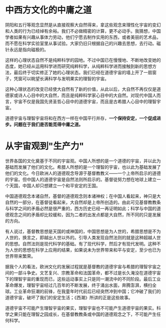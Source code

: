 # 中西方文化的中庸之道

阴阳和五行等观念显然是从直接观察大自然得来，拿这些观念来理性化宇宙的变幻和人类的行为已经绰有余裕。我们不必做精密的计算，更不必动手。我猜想，中国学者如果有兴趣从事体力劳动，他们宁愿去制作实用的东西，或者美丽的艺术品，而不愿在科学实验室里从事试验。大家仍旧只根据自己的兴趣去思想，去行动。磁针永远是指向磁极的。

这样的心理状态自然不是纯粹科学的园地。不过中国已在慢慢地、不断地改变她的态度，她已经从运用科学进而研究纯粹科学，从纯粹科学进而接触到新的思想方法，最后终于切实修正了她的心理状态。我们已经在道德宇宙的墙上开了一扇窗子，凭窗可以眺望长满科学与发明果实的理智的宇宙。

这种心理状态的改变已经使大自然有了新的价值，从此以后，大自然不再仅仅是道德家或诗人心目中的大自然，而且是纯粹科学家心目中的大自然。对现代中国人而言，宇宙不仅是我国先贤圣哲心目中的道德宇宙，而且是古希腊人心目中的理智宇宙。

道德宇宙与理智宇宙将和在西方一样在中国平行并存，**一个保持安定，一个促成进步。**问题在于**我们是否能觅得中庸之道。**

# 从宇宙观到"生产力"

世界各国的文化奠基于不同的宇宙观。中国人所想的是一个道德的宇宙，并以此为基础而发展了他们的文化。希腊人所想的是一个理智的宇宙，也以此为基础发展了他们的文化。今日欧洲人的道德观念导源于基督教教义——一个上帝所启示的道德的宇宙。但中国人的道德宇宙是自然法则所启示的。基督徒努力想在地球上建立一个天国，中国人却只想建立一个和平安定的王国。

中国道德观念本诸自然，基督的道德观念则本诸神权；在中国人看起来，神只是大自然的一部分，在基督徒看起来，大自然却是上帝所创造的。由此可见基督教教条与科学之间的矛盾必然是很严重的，西方历史已经一再证明如此；科学与中国的道德观念之间的矛盾却比较缓和，因为二者的出发点都是大自然，所不同的只是发展的方向。

有人说过，基督教思想是天国的或神国的，中国思想是为人世的，希腊思想是不为人世的，换言之，即越出人世以外的。引导人类发现自然法则的就是这种超越人世的思想。自然法则是现代科学的基础。有了现代科学，然后才有现代发明。这种不为人世的思想在科学上应用的结果，如果说未为世界带来和平与安定，至少也已为世界带来繁荣。

据我个人的看法，欧洲文化的发展过程就是基督教的道德宇宙与希腊的理智宇宙之间的一部斗争史。文艺复兴、宗教革命和法国革命，都不过是长久淹没在道德宇宙下的理智宇宙的重现而已，这些运动事实上只是同一潮流中的不同阶段。最后工业革命爆发，理智宇宙经过几百年的不断发展，终于涌出水面，奔腾澎湃，横扫全球。工业革命狂潮的前锋，在我童年时代前后已经突然冲到中国；它冲破了我们的道德宇宙，破坏了我们的安定生活；《西潮》所讲的正是这些故事。

道德宇宙不可能产生理智宇宙的果实，理智宇宙也不可能产生道德宇宙的果实。科学之果只能在理智之园成长，在基督教教条或中国的道德观念之下，不可能产生任何科学。
